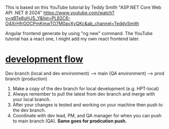 This is based on this YouTube tutorial by Teddy Smith
"ASP.NET Core Web API .NET 8 2024"
https://www.youtube.com/watch?v=qBTe6uHJS_Y&list=PL82C6-O4XrHfrGOCPmKmwTO7M0avXyQKc&ab_channel=TeddySmith


Angular frontend generate by using "ng new" command. 
The YouTube tutorial has a react one, I might add my own react frontend later.

<h1><u>development flow</u></h1>
Dev branch (local and dev environment) --> main  (QA environment) --> prod branch (production)

1. Make a copy of the dev branch for local development (e.g. HPT-local)
2. Always remember to pull the latest from dev branch and merge with your local branch.
3. After your changes is tested and working on your machine then push to the dev branch.
4. Coordinate with dev lead, PM, and QA manager for when you can push to main branch (QA). <b>Same goes for prodcution push.</b>